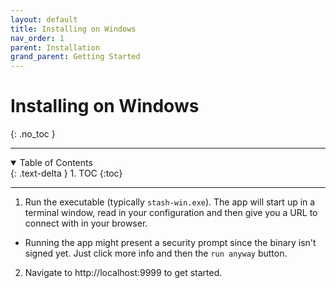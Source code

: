 ```yaml
---
layout: default
title: Installing on Windows
nav_order: 1
parent: Installation
grand_parent: Getting Started
---
```

# **Installing on Windows**
{: .no_toc }

---

<details open markdown="block">
  <summary>
    Table of Contents
  </summary>
  {: .text-delta }
1. TOC
{:toc}
</details>

---

1. Run the executable (typically `stash-win.exe`). The app will start up in a terminal window, read in your configuration and then give you a URL to connect with in your browser.
  - Running the app might present a security prompt since the binary isn't signed yet. Just click more info and then the `run anyway` button.
2. Navigate to http://localhost:9999 to get started.
